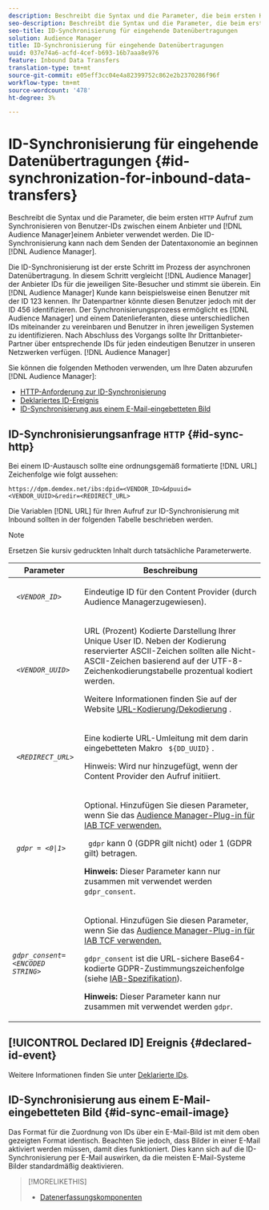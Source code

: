 ```yaml
---
description: Beschreibt die Syntax und die Parameter, die beim ersten HTTP-Aufruf zum Synchronisieren von Benutzer-IDs zwischen einem Anbieter und Audience Manager verwendet werden. Die ID-Synchronisierung kann beginnen, nachdem Sie Ihre Datentaxonomie an Audience Manager gesendet haben.
seo-description: Beschreibt die Syntax und die Parameter, die beim ersten HTTP-Aufruf zum Synchronisieren von Benutzer-IDs zwischen einem Anbieter und Audience Manager verwendet werden. Die ID-Synchronisierung kann beginnen, nachdem Sie Ihre Datentaxonomie an Audience Manager gesendet haben.
seo-title: ID-Synchronisierung für eingehende Datenübertragungen
solution: Audience Manager
title: ID-Synchronisierung für eingehende Datenübertragungen
uuid: 037e74a6-acfd-4cef-b693-16b7aaa8e976
feature: Inbound Data Transfers
translation-type: tm+mt
source-git-commit: e05eff3cc04e4a82399752c862e2b2370286f96f
workflow-type: tm+mt
source-wordcount: '478'
ht-degree: 3%

---
```



# ID-Synchronisierung für eingehende Datenübertragungen {#id-synchronization-for-inbound-data-transfers}

Beschreibt die Syntax und die Parameter, die beim ersten `HTTP` Aufruf zum Synchronisieren von Benutzer-IDs zwischen einem Anbieter und [!DNL Audience Manager]einem Anbieter verwendet werden. Die ID-Synchronisierung kann nach dem Senden der Datentaxonomie an beginnen [!DNL Audience Manager].

Die ID-Synchronisierung ist der erste Schritt im Prozess der asynchronen Datenübertragung. In diesem Schritt vergleicht [!DNL Audience Manager] der Anbieter IDs für die jeweiligen Site-Besucher und stimmt sie überein. Ein [!DNL Audience Manager] Kunde kann beispielsweise einen Benutzer mit der ID 123 kennen. Ihr Datenpartner könnte diesen Benutzer jedoch mit der ID 456 identifizieren. Der Synchronisierungsprozess ermöglicht es [!DNL Audience Manager] und einem Datenlieferanten, diese unterschiedlichen IDs miteinander zu vereinbaren und Benutzer in ihren jeweiligen Systemen zu identifizieren. Nach Abschluss des Vorgangs sollte Ihr Drittanbieter-Partner über entsprechende IDs für jeden eindeutigen Benutzer in unseren Netzwerken verfügen. [!DNL Audience Manager]

Sie können die folgenden Methoden verwenden, um Ihre Daten abzurufen [!DNL Audience Manager]:

* [HTTP-Anforderung zur ID-Synchronisierung](../../../integration/sending-audience-data/batch-data-transfer-explained/id-sync-http.md#id-sync-http)
* [Deklariertes ID-Ereignis](../../../integration/sending-audience-data/batch-data-transfer-explained/id-sync-http.md#declared-id-event)
* [ID-Synchronisierung aus einem E-Mail-eingebetteten Bild](../../../integration/sending-audience-data/batch-data-transfer-explained/id-sync-http.md#id-sync-email-image)

## ID-Synchronisierungsanfrage `HTTP` {#id-sync-http}

Bei einem ID-Austausch sollte eine ordnungsgemäß formatierte [!DNL URL] Zeichenfolge wie folgt aussehen:

```
https://dpm.demdex.net/ibs:dpid=<VENDOR_ID>&dpuuid=<VENDOR_UUID>&redir=<REDIRECT_URL>
```

Die Variablen [!DNL URL] für Ihren Aufruf zur ID-Synchronisierung mit Inbound sollten in der folgenden Tabelle beschrieben werden.

>[!NOTE]
>
>Ersetzen Sie kursiv gedruckten Inhalt durch tatsächliche Parameterwerte.

<table id="table_EB9F4246E2A34ABB8ED06EA458EB186F"> 
 <thead> 
  <tr> 
   <th colname="col1" class="entry"> Parameter </th> 
   <th colname="col2" class="entry"> Beschreibung </th> 
  </tr> 
 </thead>
 <tbody> 
  <tr> 
   <td colname="col1"> <code> <i>&lt;VENDOR_ID&gt;</i> </code> </td> 
   <td colname="col2"> <p>Eindeutige ID für den Content Provider (durch <span class="keyword"> Audience Manager</span>zugewiesen). </p> </td> 
  </tr> 
  <tr> 
   <td colname="col1"> <code> <i>&lt;VENDOR_UUID&gt;</i> </code> </td> 
   <td colname="col2"> <p>URL (Prozent) Kodierte Darstellung Ihrer Unique User ID. Neben der Kodierung reservierter ASCII-Zeichen sollten alle Nicht-ASCII-Zeichen basierend auf der UTF-8-Zeichenkodierungstabelle prozentual kodiert werden. </p> <p>Weitere Informationen finden Sie auf der Website <a href="https://www.url-encode-decode.com" format="http" scope="external"> URL-Kodierung/Dekodierung</a> . </p> </td> 
  </tr> 
  <tr> 
   <td colname="col1"> <code> <i>&lt;REDIRECT_URL&gt;</i> </code> </td> 
   <td colname="col2"> <p>Eine kodierte URL-Umleitung mit dem darin eingebetteten Makro <code> ${DD_UUID}</code> . </p> <p>Hinweis:  Wird nur hinzugefügt, wenn der Content Provider den Aufruf initiiert. </p> </td> 
  </tr> 
  <tr> 
   <td colname="col1"> <code> <i>gdpr = &lt;0|1&gt;</i> </code> </td> 
   <td colname="col2"> <p>Optional. Hinzufügen Sie diesen Parameter, wenn Sie das <a href="../../../overview/data-security-and-privacy/aam-iab-plugin.md">Audience Manager-Plug-in für IAB TCF verwenden.</a></p> <p><code> gdpr</code> kann 0 (GDPR gilt nicht) oder 1 (GDPR gilt) betragen. </p> <p> <b>Hinweis:</b> Dieser Parameter kann nur zusammen mit verwendet werden <code>gdpr_consent</code>.</p></td> 
  </tr> 
  <tr> 
   <td colname="col1"> <code><i>gdpr_consent=&lt;ENCODED STRING&gt;</i> </code> </td> 
   <td colname="col2"> <p>Optional. Hinzufügen Sie diesen Parameter, wenn Sie das <a href="../../../overview/data-security-and-privacy/aam-iab-plugin.md">Audience Manager-Plug-in für IAB TCF verwenden.</a></p> <p><code>gdpr_consent</code> ist die URL-sichere Base64-kodierte GDPR-Zustimmungszeichenfolge (siehe <a href="https://github.com/InteractiveAdvertisingBureau/GDPR-Transparency-and-Consent-Framework/blob/master/URL-based%20Consent%20Passing_%20Framework%20Guidance.md#specifications" format="http" scope="external"> IAB-Spezifikation</a>). </p> <p> <b>Hinweis:</b> Dieser Parameter kann nur zusammen mit verwendet werden <code>gdpr</code>.</p> </td> 
  </tr> 
 </tbody> 
</table>

## [!UICONTROL Declared ID] Ereignis {#declared-id-event}

Weitere Informationen finden Sie unter [Deklarierte IDs](../../../features/declared-ids.md).

## ID-Synchronisierung aus einem E-Mail-eingebetteten Bild {#id-sync-email-image}

Das Format für die Zuordnung von IDs über ein E-Mail-Bild ist mit dem oben gezeigten Format identisch. Beachten Sie jedoch, dass Bilder in einer E-Mail aktiviert werden müssen, damit dies funktioniert. Dies kann sich auf die ID-Synchronisierung per E-Mail auswirken, da die meisten E-Mail-Systeme Bilder standardmäßig deaktivieren.

>[!MORELIKETHIS]
>
>* [Datenerfassungskomponenten](../../../reference/system-components/components-data-collection.md)

